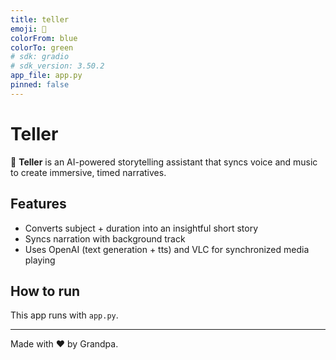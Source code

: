 ```yaml
---
title: teller
emoji: 🧠
colorFrom: blue
colorTo: green
# sdk: gradio
# sdk_version: 3.50.2
app_file: app.py
pinned: false
---
```


# Teller

🧠 **Teller** is an AI-powered storytelling assistant that syncs voice and music to create immersive, timed narratives.

## Features

- Converts subject + duration into an insightful short story  
- Syncs narration with background track  
- Uses OpenAI (text generation + tts) and VLC for synchronized media playing

## How to run

This app runs with `app.py`.

---

Made with ❤️ by Grandpa.
